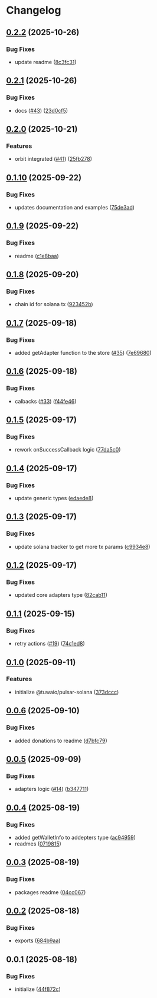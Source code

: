 # Changelog

## [0.2.2](https://github.com/TuwaIO/pulsar-core/compare/pulsar-core-v0.2.1...pulsar-core-v0.2.2) (2025-10-26)


### Bug Fixes

* update readme ([8c3fc31](https://github.com/TuwaIO/pulsar-core/commit/8c3fc313082c7ff8f95f6517271dfd75c2b16c48))

## [0.2.1](https://github.com/TuwaIO/pulsar-core/compare/pulsar-core-v0.2.0...pulsar-core-v0.2.1) (2025-10-26)


### Bug Fixes

* docs ([#43](https://github.com/TuwaIO/pulsar-core/issues/43)) ([23d0cf5](https://github.com/TuwaIO/pulsar-core/commit/23d0cf51156de0dc1deeffbc2d59579d96cf4022))

## [0.2.0](https://github.com/TuwaIO/pulsar-core/compare/pulsar-core-v0.1.10...pulsar-core-v0.2.0) (2025-10-21)


### Features

* orbit integrated ([#41](https://github.com/TuwaIO/pulsar-core/issues/41)) ([25fb278](https://github.com/TuwaIO/pulsar-core/commit/25fb278002e0f631005bfc7102e1b4b7692fac3d))

## [0.1.10](https://github.com/TuwaIO/pulsar-core/compare/pulsar-core-v0.1.9...pulsar-core-v0.1.10) (2025-09-22)


### Bug Fixes

* updates documentation and examples ([75de3ad](https://github.com/TuwaIO/pulsar-core/commit/75de3ad138a5aa9fa986a4589ba24513d05cd16c))

## [0.1.9](https://github.com/TuwaIO/pulsar-core/compare/pulsar-core-v0.1.8...pulsar-core-v0.1.9) (2025-09-22)


### Bug Fixes

* readme ([c1e8baa](https://github.com/TuwaIO/pulsar-core/commit/c1e8baae9bcaaa2894e253b2c2036ca70db60f85))

## [0.1.8](https://github.com/TuwaIO/pulsar-core/compare/pulsar-core-v0.1.7...pulsar-core-v0.1.8) (2025-09-20)


### Bug Fixes

* chain id for solana tx ([923452b](https://github.com/TuwaIO/pulsar-core/commit/923452b427d2daf66135fb57d9045723803297c2))

## [0.1.7](https://github.com/TuwaIO/pulsar-core/compare/pulsar-core-v0.1.6...pulsar-core-v0.1.7) (2025-09-18)


### Bug Fixes

* added getAdapter function to the store ([#35](https://github.com/TuwaIO/pulsar-core/issues/35)) ([7e69680](https://github.com/TuwaIO/pulsar-core/commit/7e69680ec209a74535aad43d1c33560b0caae3c3))

## [0.1.6](https://github.com/TuwaIO/pulsar-core/compare/pulsar-core-v0.1.5...pulsar-core-v0.1.6) (2025-09-18)


### Bug Fixes

* calbacks ([#33](https://github.com/TuwaIO/pulsar-core/issues/33)) ([f44fe46](https://github.com/TuwaIO/pulsar-core/commit/f44fe46cdc7c6e69f995f115b31deb8b40d694e7))

## [0.1.5](https://github.com/TuwaIO/pulsar-core/compare/pulsar-core-v0.1.4...pulsar-core-v0.1.5) (2025-09-17)


### Bug Fixes

* rework onSuccessCallback logic ([77da5c0](https://github.com/TuwaIO/pulsar-core/commit/77da5c0b0eefc5928c5a9c42082fc4f9cc9c4da1))

## [0.1.4](https://github.com/TuwaIO/pulsar-core/compare/pulsar-core-v0.1.3...pulsar-core-v0.1.4) (2025-09-17)


### Bug Fixes

* update generic types ([edaede8](https://github.com/TuwaIO/pulsar-core/commit/edaede861fb6cb145a3efa13c0c6f0ff17761c1f))

## [0.1.3](https://github.com/TuwaIO/pulsar-core/compare/pulsar-core-v0.1.2...pulsar-core-v0.1.3) (2025-09-17)


### Bug Fixes

* update solana tracker to get more tx params ([c9934e8](https://github.com/TuwaIO/pulsar-core/commit/c9934e82ee1ba89de9b8287dd42cbebd70edc529))

## [0.1.2](https://github.com/TuwaIO/pulsar-core/compare/pulsar-core-v0.1.1...pulsar-core-v0.1.2) (2025-09-17)


### Bug Fixes

* updated core adapters type ([82cab11](https://github.com/TuwaIO/pulsar-core/commit/82cab115b46a7ee0fbd4192b2549a48713d9d983))

## [0.1.1](https://github.com/TuwaIO/pulsar-core/compare/pulsar-core-v0.1.0...pulsar-core-v0.1.1) (2025-09-15)


### Bug Fixes

* retry actions ([#19](https://github.com/TuwaIO/pulsar-core/issues/19)) ([74c1ed8](https://github.com/TuwaIO/pulsar-core/commit/74c1ed8a6bc1c9548951bb05b389d70abbacb840))

## [0.1.0](https://github.com/TuwaIO/pulsar-core/compare/pulsar-core-v0.0.6...pulsar-core-v0.1.0) (2025-09-11)


### Features

* initialize @tuwaio/pulsar-solana ([373dccc](https://github.com/TuwaIO/pulsar-core/commit/373dccce06ee13a18c95b474a67af22f01fbb980))

## [0.0.6](https://github.com/TuwaIO/pulsar-core/compare/pulsar-core-v0.0.5...pulsar-core-v0.0.6) (2025-09-10)


### Bug Fixes

* added donations to readme ([d7bfc79](https://github.com/TuwaIO/pulsar-core/commit/d7bfc79fb0d918c5af2e46224278a2ad9c64ea26))

## [0.0.5](https://github.com/TuwaIO/pulsar-core/compare/pulsar-core-v0.0.4...pulsar-core-v0.0.5) (2025-09-09)


### Bug Fixes

* adapters logic ([#14](https://github.com/TuwaIO/pulsar-core/issues/14)) ([b347711](https://github.com/TuwaIO/pulsar-core/commit/b3477117e051ceadaa75a119427c5ec9acecaeb6))

## [0.0.4](https://github.com/TuwaIO/pulsar-core/compare/pulsar-core-v0.0.3...pulsar-core-v0.0.4) (2025-08-19)

### Bug Fixes

- added getWalletInfo to addepters type ([ac94959](https://github.com/TuwaIO/pulsar-core/commit/ac9495923e01fe0a5b726d977924d7e55dc2aa45))
- readmes ([0719815](https://github.com/TuwaIO/pulsar-core/commit/07198153161fb7ab8490c2e80caac344eea77477))

## [0.0.3](https://github.com/TuwaIO/pulsar-core/compare/pulsar-core-v0.0.2...pulsar-core-v0.0.3) (2025-08-19)

### Bug Fixes

- packages readme ([04cc067](https://github.com/TuwaIO/pulsar-core/commit/04cc0678f80f210bbd245c5f9669c34dd5c2dc13))

## [0.0.2](https://github.com/TuwaIO/pulsar-core/compare/pulsar-core-v0.0.1...pulsar-core-v0.0.2) (2025-08-18)

### Bug Fixes

- exports ([684b9aa](https://github.com/TuwaIO/pulsar-core/commit/684b9aadd11220d1da13f5769f3b64f7e630140d))

## 0.0.1 (2025-08-18)

### Bug Fixes

- initialize ([44f872c](https://github.com/TuwaIO/pulsar-core/commit/44f872c8f9b5fcd7d79be45723669fe08a279bbb))
